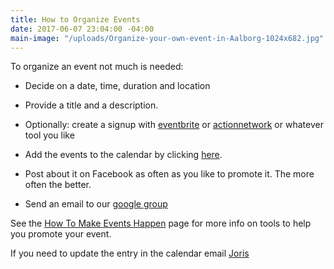 ```yaml
---
title: How to Organize Events
date: 2017-06-07 23:04:00 -04:00
main-image: "/uploads/Organize-your-own-event-in-Aalborg-1024x682.jpg"
---
```


To organize an event not much is needed:

* Decide on a date, time, duration and location

* Provide a title and a description.

* Optionally: create a signup with [eventbrite](http://eventbrite.com) or [actionnetwork](http://actionnetwork.org) or whatever tool you like

* Add the events to the calendar by clicking [here](https://docs.google.com/forms/d/e/1FAIpQLSceZqvFrTjQSVDc-NH12WPMV0vHF853zF3NPtmIQCNzIHcqjw/viewform).

* Post about it on Facebook as often as you like to promote it. The more often the better.

* Send an email to our [google group](mailto:indivisibleacton@groups.google.com)



See the [How To Make Events Happen](http://www.indivisibleacton.org/2017/06/07/organizing-events.html) page for more info on tools to help you promote your event.

If you need to update the entry in the calendar email [Joris](mailto:jjmwguard-indivisible@yahoo.com)